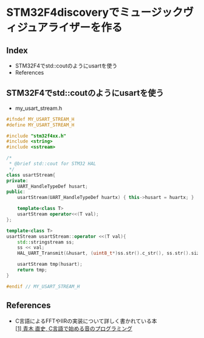# STM32F4discoveryでミュージックヴィジュアライザーを作る
## Index
* STM32F4でstd::coutのようにusartを使う  
* References

## STM32F4でstd::coutのようにusartを使う  
 - my_usart_stream.h  

```cpp
#ifndef MY_USART_STREAM_H
#define MY_USART_STREAM_H

#include "stm32f4xx.h"
#include <string>
#include <sstream>

/*
 * @brief std::cout for STM32 HAL
 */
class usartStream{
private:
	UART_HandleTypeDef husart;
public:
	usartStream(UART_HandleTypeDef huartx) { this->husart = huartx; }

	template<class T>
	usartStream operator<<(T val);
};

template<class T>
usartStream usartStream::operator <<(T val){
	std::stringstream ss;
	ss << val;
	HAL_UART_Transmit(&husart, (uint8_t*)ss.str().c_str(), ss.str().size(), 30);

	usartStream tmp(husart);
	return tmp;
}

#endif // MY_USART_STREAM_H
```

## References
* C言語によるFFTやIIRの実装について詳しく書かれている本  
<a href="http://floor13.sakura.ne.jp/book03/book03.html">[1] 青木 直史, C言語で始める音のプログラミング</a>

